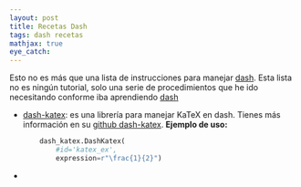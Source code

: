 ```yaml
---
layout: post
title: Recetas Dash
tags: dash recetas 
mathjax: true
eye_catch: 
---
```


Esto no es más que una lista de instrucciones para manejar [dash](https://dash.plot.ly/introduction). Esta lista no es ningún tutorial, solo una serie de procedimientos  que he ido necesitando conforme iba aprendiendo [dash](https://dash.plot.ly/introduction)

- [dash-katex](https://pypi.org/project/dash-katex/): es una librería para manejar KaTeX en dash. Tienes más información en su [github dash-katex](https://github.com/xhlulu/dash-katex). **Ejemplo de uso:**

  ```python
      dash_katex.DashKatex(
          #id='katex_ex',
          expression=r"\frac{1}{2}")
  ```

  

- 

  

